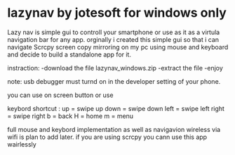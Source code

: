 # lazynav by jotesoft for windows only
Lazy nav is simple gui to controll your smartphone or use as it as a virtula navigation bar for any app. orginally i created this simple gui so that i can navigate Scrcpy screen copy mirroring on my pc using mouse and keyboard and decide to build a standalone app for it.

instraction:
-download the file lazynav_windows.zip
-extract the file
-enjoy

note: usb debugger must turnd on in the developer setting of your phone. 

you can use on screen button or use 

keybord shortcut :
up = swipe up
down = swipe down
left = swipe left
right = swipe right
b = back 
H = home
m = menu 


full mouse and keybord implementation as well as navigavion wireless via wifi is plan to add later. if you are using scrcpy you cann use this app wairlessly 
